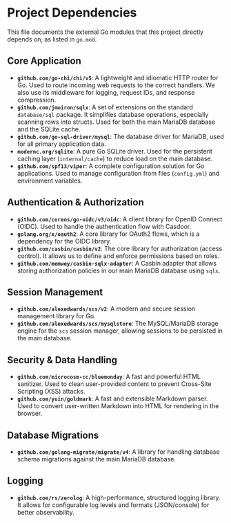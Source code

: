 # Project Dependencies

This file documents the external Go modules that this project directly depends on, as listed in `go.mod`.

## Core Application

-   **`github.com/go-chi/chi/v5`**: A lightweight and idiomatic HTTP router for Go. Used to route incoming web requests to the correct handlers. We also use its middleware for logging, request IDs, and response compression.
-   **`github.com/jmoiron/sqlx`**: A set of extensions on the standard `database/sql` package. It simplifies database operations, especially scanning rows into structs. Used for both the main MariaDB database and the SQLite cache.
-   **`github.com/go-sql-driver/mysql`**: The database driver for MariaDB, used for all primary application data.
-   **`modernc.org/sqlite`**: A pure Go SQLite driver. Used for the persistent caching layer (`internal/cache`) to reduce load on the main database.
-   **`github.com/spf13/viper`**: A complete configuration solution for Go applications. Used to manage configuration from files (`config.yml`) and environment variables.

## Authentication & Authorization

-   **`github.com/coreos/go-oidc/v3/oidc`**: A client library for OpenID Connect (OIDC). Used to handle the authentication flow with Casdoor.
-   **`golang.org/x/oauth2`**: A core library for OAuth2 flows, which is a dependency for the OIDC library.
-   **`github.com/casbin/casbin/v2`**: The core library for authorization (access control). It allows us to define and enforce permissions based on roles.
-   **`github.com/memwey/casbin-sqlx-adapter`**: A Casbin adapter that allows storing authorization policies in our main MariaDB database using `sqlx`.

## Session Management

-   **`github.com/alexedwards/scs/v2`**: A modern and secure session management library for Go.
-   **`github.com/alexedwards/scs/mysqlstore`**: The MySQL/MariaDB storage engine for the `scs` session manager, allowing sessions to be persisted in the main database.

## Security & Data Handling

-   **`github.com/microcosm-cc/bluemonday`**: A fast and powerful HTML sanitizer. Used to clean user-provided content to prevent Cross-Site Scripting (XSS) attacks.
-   **`github.com/yuin/goldmark`**: A fast and extensible Markdown parser. Used to convert user-written Markdown into HTML for rendering in the browser.

## Database Migrations

-   **`github.com/golang-migrate/migrate/v4`**: A library for handling database schema migrations against the main MariaDB database.

## Logging

-   **`github.com/rs/zerolog`**: A high-performance, structured logging library. It allows for configurable log levels and formats (JSON/console) for better observability.
